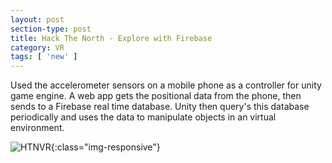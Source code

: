 ```yaml
---
layout: post
section-type: post
title: Hack The North - Explore with Firebase
category: VR
tags: [ 'new' ]
---
```


Used the accelerometer sensors on a mobile phone as a controller for unity game engine. A web app gets the positional data from the phone, then sends to a Firebase real time database. Unity then query's this database periodically and uses the data to manipulate objects in an virtual environment.


![HTNVR](/img/htmvr.jpg){:class="img-responsive"}
